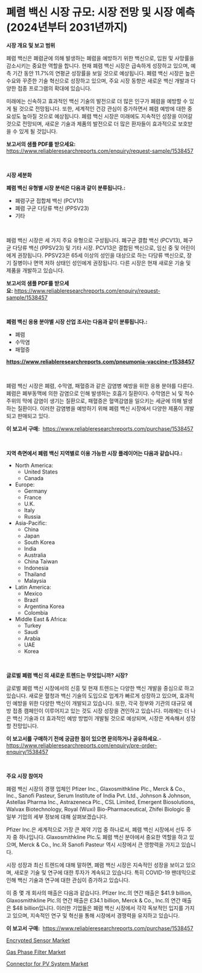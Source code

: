<p><h1>폐렴 백신 시장 규모: 시장 전망 및 시장 예측 (2024년부터 2031년까지)</h1></p><p><strong>시장 개요 및 보고 범위</strong></p>
<p><p>폐렴 백신은 폐렴균에 의해 발생하는 폐렴을 예방하기 위한 백신으로, 입원 및 사망률을 감소시키는 중요한 역할을 합니다. 현재 폐렴 백신 시장은 급속하게 성장하고 있으며, 예측 기간 동안 11.7%의 연평균 성장률을 보일 것으로 예상됩니다. 폐렴 백신 시장은 높은 수요와 꾸준한 기술 혁신으로 성장하고 있으며, 주요 시장 동향은 새로운 백신 개발과 다양한 접종 프로그램의 확대에 있습니다.</p><p>미래에는 신속하고 효과적인 백신 기술의 발전으로 더 많은 인구가 폐렴을 예방할 수 있게 될 것으로 전망됩니다. 또한, 세계적인 건강 관심이 증가하면서 폐렴 예방에 대한 중요성도 높아질 것으로 예상됩니다. 폐렴 백신 시장은 미래에도 지속적인 성장을 이어갈 것으로 전망되며, 새로운 기술과 제품의 발전으로 더 많은 환자들이 효과적으로 보호받을 수 있게 될 것입니다.</p></p>
<p><strong>보고서의 샘플 PDF를 받으세요:</strong> <a href="https://www.reliableresearchreports.com/enquiry/request-sample/1538457">https://www.reliableresearchreports.com/enquiry/request-sample/1538457</a></p>
<p>&nbsp;</p>
<p><strong>시장 세분화</strong></p>
<p><strong>폐렴 백신 유형별 시장 분석은 다음과 같이 분류됩니다.:</strong></p>
<p><ul><li>폐렴구균 접합체 백신 (PCV13)</li><li>폐렴 구균 다당류 백신 (PPSV23)</li><li>기타</li></ul></p>
<p>&nbsp;</p>
<p><p>폐렴 백신 시장은 세 가지 주요 유형으로 구성됩니다. 폐구균 결합 백신 (PCV13), 폐구균 다당류 백신 (PPSV23) 및 기타 시장. PCV13은 결합된 백신으로, 임신 중 및 어린이에게 권장됩니다. PPSV23은 65세 이상의 성인을 대상으로 하는 다당류 백신으로, 장기 질병이나 면역 저하 상태인 성인에게 권장됩니다. 다른 시장은 현재 새로운 기술 및 제품을 개발하고 있습니다.</p></p>
<p><strong>보고서의 샘플 PDF를 받으세요:</strong>&nbsp;<a href="https://www.reliableresearchreports.com/enquiry/request-sample/1538457">https://www.reliableresearchreports.com/enquiry/request-sample/1538457</a></p>
<p>&nbsp;</p>
<p><strong> 폐렴 백신 응용 분야별 시장 산업 조사는 다음과 같이 분류됩니다.:</strong></p>
<p><ul><li>폐렴</li><li>수막염</li><li>패혈증</li></ul></p>
<p><strong><a href="https://www.reliableresearchreports.com/pneumonia-vaccine-r1538457">https://www.reliableresearchreports.com/pneumonia-vaccine-r1538457</a></strong></p>
<p>&nbsp;</p>
<p><p>폐렴 백신 시장은 폐렴, 수막염, 패혈증과 같은 감염병 예방을 위한 응용 분야를 다룬다. 폐렴은 폐부동맥에 의한 감염으로 인해 발생하는 호흡기 질환이다. 수막염은 뇌 및 척수 주위의 막에 감염이 생기는 질환으로, 패혈증은 혈액감염을 일으키는 세균에 의해 발생하는 질환이다. 이러한 감염병을 예방하기 위해 폐렴 백신 시장에서 다양한 제품이 개발되고 판매되고 있다.</p></p>
<p><strong>이 보고서 구매:</strong>&nbsp; <a href="https://www.reliableresearchreports.com/purchase/1538457">https://www.reliableresearchreports.com/purchase/1538457</a></p>
<p>&nbsp;</p>
<p><strong>지역 측면에서 폐렴 백신 지역별로 이용 가능한 시장 플레이어는 다음과 같습니다.:</strong></p>
<p><ul>
    <li>
        North America:
        <ul>
            <li>United States</li>
            <li>Canada</li>
        </ul>
    </li>
    <li>
        Europe:
        <ul>
            <li>Germany</li>
            <li>France</li>
            <li>U.K.</li>
            <li>Italy</li>
            <li>Russia</li>
        </ul>
    </li>
    <li>
        Asia-Pacific:
        <ul>
            <li>China</li>
            <li>Japan</li>
            <li>South Korea</li>
            <li>India</li>
            <li>Australia</li>
            <li>China Taiwan</li>
            <li>Indonesia</li>
            <li>Thailand</li>
            <li>Malaysia</li>
        </ul>
    </li>
    <li>
        Latin America:
        <ul>
            <li>Mexico</li>
            <li>Brazil</li>
            <li>Argentina Korea</li>
            <li>Colombia</li>
        </ul>
    </li>
    <li>
        Middle East & Africa:
        <ul>
            <li>Turkey</li>
            <li>Saudi</li>
            <li>Arabia</li>
            <li>UAE</li>
            <li>Korea</li>
        </ul>
    </li>
    </ul></p>
<p>&nbsp;</p>
<p><strong>글로벌 폐렴 백신 의 새로운 트렌드는 무엇입니까? 시장?</strong></p>
<p><p>글로벌 폐렴 백신 시장에서의 신흥 및 현재 트렌드는 다양한 백신 개발을 중심으로 하고 있습니다. 새로운 혈청과 백신 기술의 도입으로 업계가 빠르게 성장하고 있으며, 효과적인 예방을 위한 다양한 백신이 개발되고 있습니다. 또한, 각국 정부와 기관의 대규모 예방 접종 캠페인이 이루어지고 있는 것도 시장 성장을 견인하고 있습니다. 미래에는 더 나은 백신 기술과 더 효과적인 예방 방법이 개발될 것으로 예상되며, 시장은 계속해서 성장할 전망입니다.</p></p>
<p><strong>이 보고서를 구매하기 전에 궁금한 점이 있으면 문의하거나 공유하세요.</strong>- <a href="https://www.reliableresearchreports.com/enquiry/pre-order-enquiry/1538457">https://www.reliableresearchreports.com/enquiry/pre-order-enquiry/1538457</a></p>
<p>&nbsp;</p>
<p><strong>주요 시장 참여자</strong></p>
<p><p>폐렴 백신 시장의 경쟁 업체인 Pfizer Inc., Glaxosmithkline Plc., Merck & Co., Inc., Sanofi Pasteur, Serum Institute of India Pvt. Ltd., Johnson & Johnson, Astellas Pharma Inc., Astrazeneca Plc., CSL Limited, Emergent Biosolutions, Walvax Biotechnology, Royal (Wuxi) Bio-Pharmaceutical, Zhifei Biologic 중 일부 기업의 세부 정보에 대해 살펴보겠습니다.</p><p>Pfizer Inc.은 세계적으로 가장 큰 제약 기업 중 하나로서, 폐렴 백신 시장에서 선두 주자 중 하나입니다. Glaxosmithkline Plc.도 폐렴 백신 분야에서 중요한 역할을 하고 있으며, Merck & Co., Inc.와 Sanofi Pasteur 역시 시장에서 큰 영향력을 가지고 있습니다.</p><p>시장 성장과 최신 트렌드에 대해 말하면, 폐렴 백신 시장은 지속적인 성장을 보이고 있으며, 새로운 기술 및 연구에 대한 투자가 계속되고 있습니다. 특히 COVID-19 팬데믹으로 인해 백신 기술과 연구에 대한 관심이 증가하고 있습니다.</p><p>이 중 몇 개 회사의 매출은 다음과 같습니다. Pfizer Inc.의 연간 매출은 $41.9 billion, Glaxosmithkline Plc.의 연간 매출은 £34.1 billion, Merck & Co., Inc.의 연간 매출은 $48 billion입니다. 이러한 기업들은 폐렴 백신 시장에서 각각 독보적인 입지를 가지고 있으며, 지속적인 연구 및 혁신을 통해 시장에서 경쟁력을 유지하고 있습니다.</p></p>
<p><strong>이 보고서 구매:</strong>&nbsp;&nbsp;<a href="https://www.reliableresearchreports.com/purchase/1538457">https://www.reliableresearchreports.com/purchase/1538457</a></p>
<p><p><a href="https://www.linkedin.com/pulse/analyzing-encrypted-sensor-market-global-industry-perspective-1aype?trackingId=nBiSjIzWsaQTeGbNUNxJYg%3D%3D">Encrypted Sensor Market</a></p><p><a href="https://www.linkedin.com/pulse/analyzing-gas-phase-filter-market-global-industry-perspective-skmte?trackingId=qFVTy%2B4%2FxHSYTcmxo6v7zQ%3D%3D">Gas Phase Filter Market</a></p><p><a href="https://www.linkedin.com/pulse/connector-pv-system-market-outlook-industry-overview-forecast-t4wbe?trackingId=M%2FM662LzmbXPFWI9vOJEJg%3D%3D">Connector for PV System Market</a></p></p>